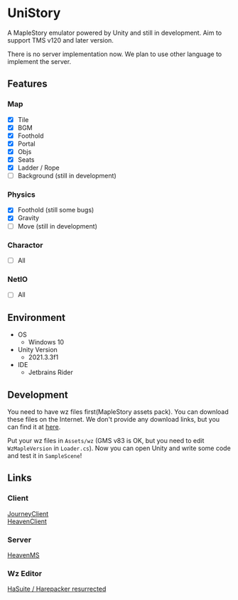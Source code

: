 ﻿# UniStory

A MapleStory emulator powered by Unity and still in development. Aim to support TMS v120 and later version.

There is no server implementation now. We plan to use other language to implement the server.

## Features

### Map

- [x] Tile
- [x] BGM
- [x] Foothold
- [x] Portal
- [x] Objs
- [x] Seats
- [x] Ladder / Rope
- [ ] Background (still in development)

### Physics

- [x] Foothold (still some bugs)
- [x] Gravity
- [ ] Move (still in development)

### Charactor

- [ ] All

### NetIO

- [ ] All


## Environment

- OS
  - Windows 10
- Unity Version
  - 2021.3.3f1
- IDE
  - Jetbrains Rider

## Development

You need to have wz files first(MapleStory assets pack). You can download these files on the Internet. We don't provide any download links, but you can find it at [here](#Links).

Put your wz files in `Assets/wz` (GMS v83 is OK, but you need to edit `WzMapleVersion` in `Loader.cs`). Now you can open Unity and write some code and test it in `SampleScene`!

## Links

### Client

[JourneyClient](https://github.com/SYJourney/JourneyClient)  
[HeavenClient](https://github.com/HeavenClient/HeavenClient)

### Server

[HeavenMS](https://github.com/ronancpl/HeavenMS)

### Wz Editor

[HaSuite / Harepacker resurrected](https://github.com/lastbattle/Harepacker-resurrected)
